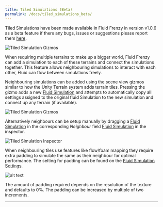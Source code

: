 ```yaml
---
title: Tiled Simulations (Beta)
permalink: /docs/tiled_simulations_beta/
---
```



Tiled Simulations have been made available in Fluid Frenzy in version v1.0.6 as a beta feature if there any bugs, issues or suggestions please report them [here](https://github.com/FrenzyByte/fluidfrenzy/issues). 

![Tiled Simulation Gizmos](../../assets/images/tiled_simulation_playersettings.png)

When requiring multiple terrains to make up a bigger world, Fluid Frenzy can add a simulation to each of these terrains and connect the simulations together. This feature allows neighbouring simulations to interact with each other, Fluid can flow between simulations freely.

Neighbouring simulations can be added using the scene view gizmos similar to how the Unity Terrain system adds terrain tiles. Pressing the gizmo adds a new [Fluid Simulation](../fluid_simulation_components#fluid-simulation) and attempts to automatically copy all settings assigned to the original fluid Simulation to the new simulation and connect up any terrain (if available). 

![Tiled Simulation Gizmos](../../assets/images/tiled_simulation.png)

Alternatively neighbours can be setup manually by dragging a [Fluid Simulation](../fluid_simulation_components#fluid-simulation) in the corresponding *Neighbour* field [Fluid Simulation](../fluid_simulation_components#fluid-simulation)  in the inspector.

![Tiled Simulation Inspector](../../assets/images/tiled_simulation_neighbours.png)

When neighbouring tiles use features like flow/foam mapping they require extra padding to simulate the same as their neighbour for optimal performance. The setting for padding can be found on the [Fluid Simulation Settings](../fluid_simulation_components#flux-fluid-simulation-settings). 

![alt text](../../assets/images/tiled_simulation_padding.png)

The amount of padding required depends on the resolution of the texture and defaults to 0%. The padding can be increased by multiple of two increments.

---

<div style="page-break-after: always;"></div>

<a name="physics-colliders"></a>
